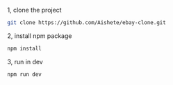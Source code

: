 1, clone the project 

```bash
git clone https://github.com/Aishete/ebay-clone.git
```

2, install npm package
  ```bash
  npm install
  ```

3, run in dev 
```bash
npm run dev 
```
